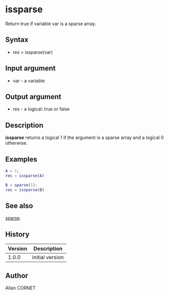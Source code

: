 

# issparse

Return true if variable var is a sparse array.

## Syntax

- res = issparse(var)

## Input argument

 - var - a variable

## Output argument

 - res - a logical: true or false

## Description

<b>issparse</b> returns a logical 1 if the argument is a sparse array and a logical 0 otherwise.

## Examples

```matlab
A = 1;
res = issparse(A)
```
```matlab
B = sparse(1);
res = issparse(B)
```

## See also

[sparse](../sparse/sparse.md).
## History

|Version|Description|
|------|------|
|1.0.0|initial version|


## Author

Allan CORNET



